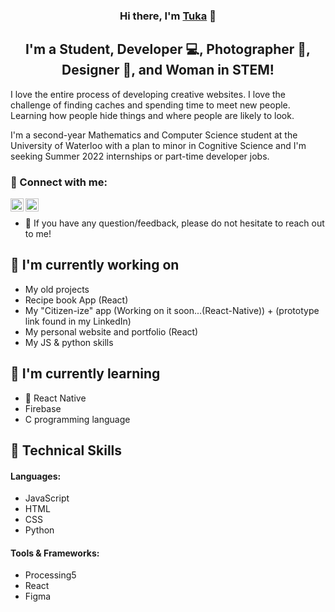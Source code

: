 <p align="center">
<!--   <a href="https://www.yushi.dev/" target="_blank" rel="noreferrer"><img src="https://user-images.githubusercontent.com/75753187/123350185-74ce0900-d528-11eb-848d-d92955dbb944.png" alt="my banner"></a> -->
</p>

<h3 align="center">
<!--  NOTE: add your website in <a href="..." ... -->
Hi there, I'm <a href="https://github.com/alartuka" target="_blank" rel="noreferrer">Tuka</a> 👋
</h3>

<h2 align="center">
I'm a Student, Developer 💻, Photographer 📸, Designer 🎨, and Woman in STEM!
</h2> 

I love the entire process of developing creative websites. I love the challenge of finding caches and spending time to meet new people. Learning how people hide things and where people are likely to look.

I'm a second-year Mathematics and Computer Science student at the University of Waterloo with a plan to minor in Cognitive Science and I'm seeking Summer 2022 internships or part-time developer jobs. 


### 🤝 Connect with me:

<a href="https://www.linkedin.com/in/tukaalarbi
         /"><img align="left" src="https://raw.githubusercontent.com/yushi1007/yushi1007/main/images/linkedin.svg" alt="Tuka Alarbi | LinkedIn" width="21px"/></a>
<a href="https://instagram.com/alar_tuka2
         "><img align="left" src="https://raw.githubusercontent.com/yushi1007/yushi1007/main/images/instagram.svg" alt="Tuka Alarbi | Instagram" width="21px"/></a>
<!-- <a href="https://yushi95.medium.com/"><img align="left" src="https://raw.githubusercontent.com/yushi1007/yushi1007/main/images/medium.svg" alt="Yu Shi | Medium" width="21px"/></a> -->
</br>

- 💬 If you have any question/feedback, please do not hesitate to reach out to me!

## 🔭 I'm currently working on

- My old projects
- Recipe book App (React)
- My "Citizen-ize" app (Working on it soon...(React-Native)) + (prototype link found in my LinkedIn)
- My personal website and portfolio (React)
- My JS & python skills

## 🌱 I'm currently learning

- 📱 React Native
- Firebase
- C programming language

## 💼 Technical Skills
 #### Languages:
 - JavaScript
 - HTML
 - CSS
 - Python
 #### Tools & Frameworks:
 - Processing5
 - React
 - Figma

<!-- ![](https://img.shields.io/badge/Code-React-informational?style=flat&logo=react&color=61DAFB) -->
<!-- ![](https://img.shields.io/badge/Code-Redux-informational?style=flat&logo=Redux&color=764ABC) -->
<!-- ![](https://img.shields.io/badge/Code-JavaScript-informational?style=flat&logo=JavaScript&color=F7DF1E) -->
<!-- ![](https://img.shields.io/badge/Code-Ruby-informational?style=flat&logo=Ruby&color=CC342D) -->
<!-- ![](https://img.shields.io/badge/Code-Ruby_on_Rails-informational?style=flat&logo=Ruby-On-Rails&color=CC0000) -->
<!-- ![](https://img.shields.io/badge/Code-HTML5-informational?style=flat&logo=HTML5&color=E34F26) -->
<!-- ![](https://img.shields.io/badge/Code-PostgreSQL-informational?style=flat&logo=PostgreSQL&color=336791) -->
<!-- ![](https://img.shields.io/badge/Code-SQLite-informational?style=flat&logo=SQLite&color=003B57) -->
<!-- </br> -->
<!-- ![](https://img.shields.io/badge/Style-Bootstrap-informational?style=flat&logo=Bootstrap&color=7952B3) -->
<!-- ![](https://img.shields.io/badge/Style-CSS3-informational?style=flat&logo=CSS3&color=1572B6) -->
<!-- </br> -->
<!-- ![](https://img.shields.io/badge/Style-styled--components-informational?style=flat&logo=styled-components&color=DB7093) -->
<!-- </br> -->
<!-- ![](https://img.shields.io/badge/Tools-Figma-informational?style=flat&logo=Figma&color=F24E1E) -->
<!-- ![](https://img.shields.io/badge/Tools-NPM-informational?style=flat&logo=NPM&color=CB3837) -->
<!-- ![](https://img.shields.io/badge/Tools-Heroku-informational?style=flat&logo=Heroku&color=430098) -->
<!-- ![](https://img.shields.io/badge/Tools-Netlify-informational?style=flat&logo=netlify&color=00C7B7) -->
<!-- ![](https://img.shields.io/badge/Tools-Git-informational?style=flat&logo=Git&color=F05032) -->
<!-- ![](https://img.shields.io/badge/Tools-GitHub-informational?style=flat&logo=GitHub&color=181717) -->

<!-- ## 📝 Latest Blog Posts

- [Deploy Rails API Backend to Heroku and React Frontend to Netlify](https://yushi95.medium.com/deploy-rails-api-backend-to-heroku-and-react-frontend-to-netlify-b515239d5022)
- [Animation Login Popup Form by Using React State Hook and CSS](https://medium.com/geekculture/animation-login-popup-form-by-using-react-state-hook-and-css-7ecf803f1fa9)
- [Checklist ✅ for Rails Application](https://yushi95.medium.com/checklist-for-rails-application-30868cb4f48b)
- [Self and Operator in Ruby](https://blog.usejournal.com/self-in-ruby-5e8a91fa4602)
 -->
 
<!-- ## 📈 GitHub Stats 

[![Anurag's github stats](https://github-readme-stats.vercel.app/api?username=yushi1007)](https://github.com/yushi1007)

[![Top Langs](https://github-readme-stats.vercel.app/api/top-langs/?username=yushi1007&layout=compact)](https://github.com/yushi1007)

[![Visitors](https://visitor-badge.glitch.me/badge?page_id=yushi1007.yushi1007)](https://www.yushi.dev/)
 -->
<!--
**alartuka/alartuka** is a ✨ _special_ ✨ repository because its `README.md` (this file) appears on your GitHub profile.

Here are some ideas to get you started:

- 🔭 I’m currently working on ...
- 🌱 I’m currently learning ...
- 👯 I’m looking to collaborate on ...
- 🤔 I’m looking for help with ...
- 💬 Ask me about ...
- 📫 How to reach me: ...
- 😄 Pronouns: ...
- ⚡ Fun fact: ...
-->
